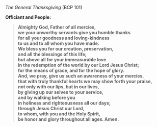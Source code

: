 _The General Thanksgiving_ (BCP 101)

**Officiant and People:**
> **Almighty God, Father of all mercies,  
we your unworthy servants give you humble thanks  
for all your goodness and loving-kindness  
to us and to all whom you have made.  
We bless you for our creation, preservation,  
and all the blessings of this life;  
but above all for your immeasurable love  
in the redemption of the world by our Lord Jesus Christ;  
for the means of grace, and for the hope of glory.  
And, we pray, give us such an awareness of your mercies,  
that with truly thankful hearts we may show forth your praise,  
not only with our lips, but in our lives,  
by giving up our selves to your service,  
and by walking before you  
in holiness and righteousness all our days;  
through Jesus Christ our Lord,  
to whom, with you and the Holy Spirit,  
be honor and glory throughout all ages.  Amen.**
